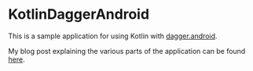 # KotlinDaggerAndroid

This is a sample application for using Kotlin with [dagger.android](https://google.github.io/dagger/android.html).

My blog post explaining the various parts of the application can be found [here](stevenkideckel.wordpress.com/2018/04/16/using-kotlin-and-dagger-android/).
